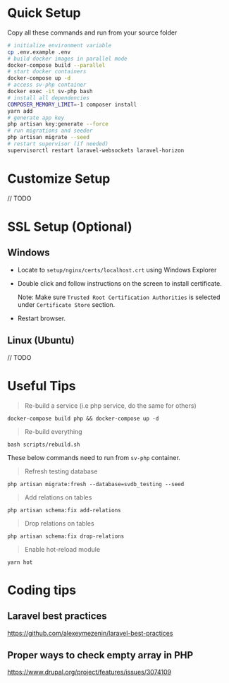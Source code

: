 # Quick Setup

Copy all these commands and run from your source folder

```bash
# initialize environment variable
cp .env.example .env
# build docker images in parallel mode
docker-compose build --parallel
# start docker containers
docker-compose up -d
# access sv-php container
docker exec -it sv-php bash
# install all dependencies
COMPOSER_MEMORY_LIMIT=-1 composer install
yarn add
# generate app key
php artisan key:generate --force
# run migrations and seeder
php artisan migrate --seed
# restart supervisor (if needed)
supervisorctl restart laravel-websockets laravel-horizon
```

# Customize Setup

// TODO

# SSL Setup (Optional)

## Windows

-   Locate to `setup/nginx/certs/localhost.crt` using Windows Explorer
-   Double click and follow instructions on the screen to install certificate.

    Note: Make sure `Trusted Root Certification Authorities` is selected under `Certificate Store` section.

-   Restart browser.

## Linux (Ubuntu)

// TODO

# Useful Tips

> Re-build a service (i.e php service, do the same for others)

`docker-compose build php && docker-compose up -d`

> Re-build everything

`bash scripts/rebuild.sh`

These below commands need to run from `sv-php` container.

> Refresh testing database

`php artisan migrate:fresh --database=svdb_testing --seed`

> Add relations on tables

`php artisan schema:fix add-relations`

> Drop relations on tables

`php artisan schema:fix drop-relations`

> Enable hot-reload module

`yarn hot`

# Coding tips

## Laravel best practices

https://github.com/alexeymezenin/laravel-best-practices

## Proper ways to check empty array in PHP

https://www.drupal.org/project/features/issues/3074109
